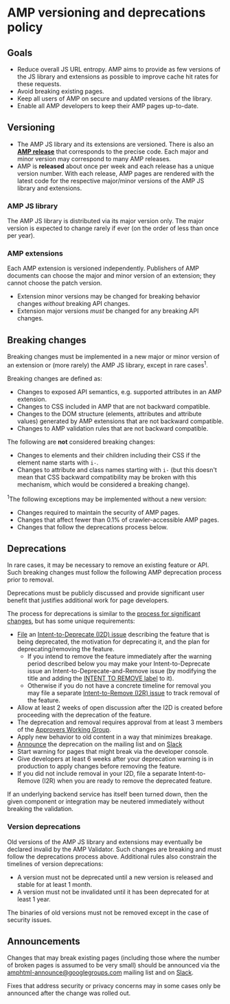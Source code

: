# AMP versioning and deprecations policy

## Goals

-   Reduce overall JS URL entropy. AMP aims to provide as few versions of the JS library and extensions as possible to improve cache hit rates for these requests.
-   Avoid breaking existing pages.
-   Keep all users of AMP on secure and updated versions of the library.
-   Enable all AMP developers to keep their AMP pages up-to-date.

## Versioning

-   The AMP JS library and its extensions are versioned. There is also an **[AMP release](https://github.com/ampproject/amphtml/releases/)** that corresponds to the precise code. Each major and minor version may correspond to many AMP releases.
-   AMP is **released** about once per week and each release has a unique version number. With each release, AMP pages are rendered with the latest code for the respective major/minor versions of the AMP JS library and extensions.

### AMP JS library

The AMP JS library is distributed via its major version only. The major version is expected to change rarely if ever (on the order of less than once per year).

### AMP extensions

Each AMP extension is versioned independently. Publishers of AMP documents can choose the major and minor version of an extension; they cannot choose the patch version.

-   Extension minor versions may be changed for breaking behavior changes _without_ breaking API changes.
-   Extension major versions _must_ be changed for any breaking API changes.

## Breaking changes

Breaking changes must be implemented in a new major or minor version of an extension or (more rarely) the AMP JS library, except in rare cases<sup>1</sup>.

Breaking changes are defined as:

-   Changes to exposed API semantics, e.g. supported attributes in an AMP extension.
-   Changes to CSS included in AMP that are not backward compatible.
-   Changes to the DOM structure (elements, attributes and attribute values) generated by AMP extensions that are not backward compatible.
-   Changes to AMP validation rules that are not backward compatible.

The following are **not** considered breaking changes:

-   Changes to elements and their children including their CSS if the element name starts with `i-`.
-   Changes to attribute and class names starting with `i-` (but this doesn't mean that CSS backward compatibility may be broken with this mechanism, which would be considered a breaking change).

<sup>1</sup>The following exceptions may be implemented without a new version:

-   Changes required to maintain the security of AMP pages.
-   Changes that affect fewer than 0.1% of crawler-accessible AMP pages.
-   Changes that follow the deprecations process below.

## Deprecations

In rare cases, it may be necessary to remove an existing feature or API. Such breaking changes must follow the following AMP deprecation process prior to removal.

Deprecations must be publicly discussed and provide significant user benefit that justifies additional work for page developers.

The process for deprecations is similar to the [process for significant changes](https://github.com/ampproject/amphtml/blob/master/contributing/contributing-code.md#process-for-significant-changes), but has some unique requirements:

-   [File](https://github.com/ampproject/amphtml/issues/new/choose) an [Intent-to-Deprecate (I2D) issue](https://github.com/ampproject/amphtml/labels/INTENT%20TO%20DEPRECATE) describing the feature that is being deprecated, the motivation for deprecating it, and the plan for deprecating/removing the feature.
    -   If you intend to remove the feature immediately after the warning period described below you may make your Intent-to-Deprecate issue an Intent-to-Deprecate-and-Remove issue (by modifying the title and adding the [INTENT TO REMOVE label](https://github.com/ampproject/amphtml/labels/INTENT%20TO%20REMOVE) to it).
    -   Otherwise if you do not have a concrete timeline for removal you may file a separate [Intent-to-Remove (I2R) issue](https://github.com/ampproject/amphtml/labels/INTENT%20TO%20REMOVE) to track removal of the feature.
-   Allow at least 2 weeks of open discussion after the I2D is created before proceeding with the deprecation of the feature.
-   The deprecation and removal requires approval from at least 3 members of the [Approvers Working Group](https://github.com/ampproject/wg-approvers).
-   Apply new behavior to old content in a way that minimizes breakage.
-   [Announce](#announcements) the deprecation on the mailing list and on [Slack](https://amphtml.slack.com)
-   Start warning for pages that might break via the developer console.
-   Give developers at least 6 weeks after your deprecation warning is in production to apply changes before removing the feature.
-   If you did not include removal in your I2D, file a separate Intent-to-Remove (I2R) when you are ready to remove the deprecated feature.

If an underlying backend service has itself been turned down, then the given component or integration may be neutered immediately without breaking the validation.

### Version deprecations

Old versions of the AMP JS library and extensions may eventually be declared invalid by the AMP Validator. Such changes are breaking and must follow the deprecations process above. Additional rules also constrain the timelines of version deprecations:

-   A version must not be deprecated until a new version is released and stable for at least 1 month.
-   A version must not be invalidated until it has been deprecated for at least 1 year.

The binaries of old versions must not be removed except in the case of security issues.

## Announcements

Changes that may break existing pages (including those where the number of broken pages is assumed to be very small) should be announced via the [amphtml-announce@googlegroups.com](https://groups.google.com/forum/#!forum/amphtml-announce) mailing list and on [Slack](https://amphtml.slack.com).

Fixes that address security or privacy concerns may in some cases only be announced after the change was rolled out.

